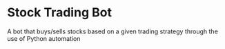 # Stock Trading Bot
 A bot that buys/sells stocks based on a given trading strategy through the use of Python automation

